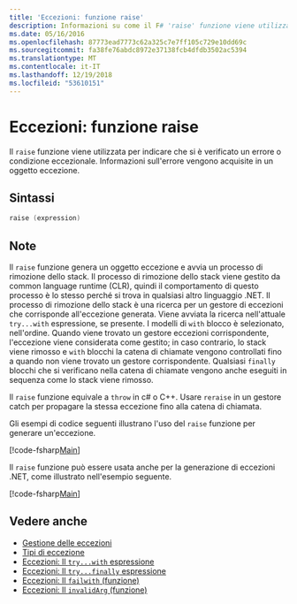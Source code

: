```yaml
---
title: 'Eccezioni: funzione raise'
description: Informazioni su come il F# 'raise' funzione viene utilizzata per indicare che si è verificato un errore o condizione eccezionale.
ms.date: 05/16/2016
ms.openlocfilehash: 87773ead7773c62a325c7e7ff105c729e10dd69c
ms.sourcegitcommit: fa38fe76abdc8972e37138fcb4dfdb3502ac5394
ms.translationtype: MT
ms.contentlocale: it-IT
ms.lasthandoff: 12/19/2018
ms.locfileid: "53610151"
---
```

# <a name="exceptions-the-raise-function"></a>Eccezioni: funzione raise

Il `raise` funzione viene utilizzata per indicare che si è verificato un errore o condizione eccezionale. Informazioni sull'errore vengono acquisite in un oggetto eccezione.

## <a name="syntax"></a>Sintassi

```fsharp
raise (expression)
```

## <a name="remarks"></a>Note

Il `raise` funzione genera un oggetto eccezione e avvia un processo di rimozione dello stack. Il processo di rimozione dello stack viene gestito da common language runtime (CLR), quindi il comportamento di questo processo è lo stesso perché si trova in qualsiasi altro linguaggio .NET. Il processo di rimozione dello stack è una ricerca per un gestore di eccezioni che corrisponde all'eccezione generata. Viene avviata la ricerca nell'attuale `try...with` espressione, se presente. I modelli di `with` blocco è selezionato, nell'ordine. Quando viene trovato un gestore eccezioni corrispondente, l'eccezione viene considerata come gestito; in caso contrario, lo stack viene rimosso e `with` blocchi la catena di chiamate vengono controllati fino a quando non viene trovato un gestore corrispondente. Qualsiasi `finally` blocchi che si verificano nella catena di chiamate vengono anche eseguiti in sequenza come lo stack viene rimosso.

Il `raise` funzione equivale a `throw` in c# o C++. Usare `reraise` in un gestore catch per propagare la stessa eccezione fino alla catena di chiamata.

Gli esempi di codice seguenti illustrano l'uso del `raise` funzione per generare un'eccezione.

[!code-fsharp[Main](../../../../samples/snippets/fsharp/lang-ref-2/snippet5801.fs)]

Il `raise` funzione può essere usata anche per la generazione di eccezioni .NET, come illustrato nell'esempio seguente.

[!code-fsharp[Main](../../../../samples/snippets/fsharp/lang-ref-2/snippet5802.fs)]

## <a name="see-also"></a>Vedere anche

- [Gestione delle eccezioni](index.md)
- [Tipi di eccezione](exception-types.md)
- [Eccezioni: Il `try...with` espressione](the-try-with-expression.md)
- [Eccezioni: Il `try...finally` espressione](the-try-finally-expression.md)
- [Eccezioni: Il `failwith` (funzione)](the-failwith-function.md)
- [Eccezioni: Il `invalidArg` (funzione)](the-invalidArg-function.md)